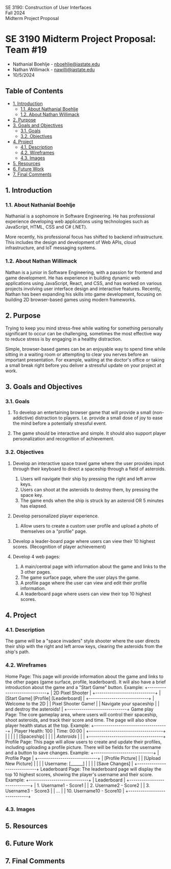 SE 3190: Construction of User Interfaces  
Fall 2024  
Midterm Project Proposal  

# SE 3190 Midterm Project Proposal: Team #19  <!-- omit from toc --> 

- Nathanial Boehlje - nboehlje@iastate.edu
- Nathan Willimack - nawilli@iastate.edu
- 10/5/2024

## Table of Contents <!-- omit from toc --> 
- [1. Introduction](#1-introduction)
  - [1.1. About Nathanial Boehlje](#11-about-nathanial-boehlje)
  - [1.2. About Nathan Willimack](#12-about-nathan-willimack)
- [2. Purpose](#2-purpose)
- [3. Goals and Objectives](#3-goals-and-objectives)
  - [3.1. Goals](#31-goals)
  - [3.2. Objectives](#32-objectives)
- [4. Project](#4-project)
  - [4.1. Description](#41-description)
  - [4.2. Wireframes](#42-wireframes)
  - [4.3. Images](#43-images)
- [5. Resources](#5-resources)
- [6. Future Work](#6-future-work)
- [7. Final Comments](#7-final-comments)

## 1. Introduction

### 1.1. About Nathanial Boehlje

Nathanial is a sophomore in Software Engineering. He has professional experience developing web applications using technologies such as JavaScript, HTML, CSS and C# (.NET). 

More recently, his professional focus has shifted to backend infrastructure. This includes the design and development of Web APIs, cloud infrastructure, and IoT messaging systems.   

### 1.2. About Nathan Willimack

Nathan is a junior in Software Engineering, with a passion for frontend and game development. He has experience in building dynamic web applications using JavaScript, React, and CSS, and has worked on various projects involving user interface design and interactive features. Recently, Nathan has been expanding his skills into game development, focusing on building 2D browser-based games using modern frameworks.

## 2. Purpose

Trying to keep you mind stress-free while waiting for something personally significant to occur can be challenging, sometimes the most effective way to reduce stress is by engaging in a healthy distraction.

Simple, browser-based games can be an enjoyable way to spend time while sitting in a waiting room or attempting to clear you nerves before an important presentation. For example, waiting at the doctor's office or taking a small break right before you deliver a stressful update on your project at work. 

## 3. Goals and Objectives

### 3.1. Goals

1. To develop an entertaining browser game that will provide a small (non-addictive) distraction to players. I.e. provide a small dose of joy to ease the mind before a potentially stressful event.

2. The game should be interactive and simple. It should also support player personalization and recognition of achievement.

### 3.2. Objectives

1. Develop an interactive space travel game where the user provides input through their keyboard to direct a spaceship through a field of asteroids.
    1. Users will navigate their ship by pressing the right and left arrow keys.
    2. Users can shoot at the asteroids to destroy them, by pressing the space key.
    3. The game ends when the ship is struck by an asteroid OR 5 minutes has elapsed.

2. Develop personalized player experience.
    1. Allow users to create a custom user profile and upload a photo of themselves on a "profile" page.

3. Develop a leader-board page where users can view their 10 highest scores. (Recognition of player achievement)

4. Develop 4 web pages:
    1. A main/central page with information about the game and links to the 3 other pages.
    2. The game surface page, where the user plays the game. 
    3. A profile page where the user can view and edit their profile information.
    4. A leaderboard page where users can view their top 10 highest scores. 

## 4. Project

### 4.1. Description
The game will be a "space invaders" style shooter where the user directs their ship with the right and left arrow keys, clearing the asteroids from the ship's path.

### 4.2. Wireframes
Home Page:
This page will provide information about the game and links to the other pages (game surface, profile, leaderboard). It will also have a brief introduction about the game and a "Start Game" button.
Example:
+-----------------------------+
|       2D Pixel Shooter       |
+-----------------------------+
| [Start Game] [Profile] [Leaderboard] |
+-----------------------------+
|       Welcome to the 2D      |
|     Pixel Shooter Game!      |
|    Navigate your spaceship   |
|   and destroy the asteroids! |
+-----------------------------+
Game play Page:
The core gameplay area, where users will control their spaceship, shoot asteroids, and track their score and time. The page will also show player health status at the top.
Example:
+------------------------------------+
| Player Health: 100 | Time: 00:00   |
+------------------------------------+
|                                    |
|                                    |
|         [Spaceship]                |
|                                    |
|         *Asteroids*                |
|                                    |
+------------------------------------+
Profile Page:
This page will allow users to create and update their profiles, including uploading a profile picture. There will be fields for the username and a button to save changes.
Example:
+-----------------------------+
|         Profile Page         |
+-----------------------------+
|  [Profile Picture]           |
|  [Upload New Picture]        |
|                             |
|  Username: [______]          |
|                             |
|  [Save Changes]              |
+-----------------------------+
Leaderboard Page:
The leaderboard page will display the top 10 highest scores, showing the player's username and their score.
Example:
+-----------------------------+
|        Leaderboard           |
+-----------------------------+
|  1. Username1 - Score1       |
|  2. Username2 - Score2       |
|  3. Username3 - Score3       |
|  ...                         |
|  10. Username10 - Score10    |
+-----------------------------+
### 4.3. Images
## 5. Resources

## 6. Future Work

## 7. Final Comments


